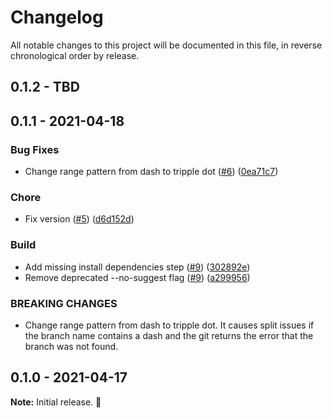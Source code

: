 # Changelog

All notable changes to this project will be documented in this file, in reverse chronological order by release.

## 0.1.2 - TBD

## 0.1.1 - 2021-04-18

### Bug Fixes

- Change range pattern from dash to tripple dot ([#6](https://github.com/SoureCode/ConventionalCommits/pull/6)) ([0ea71c7](https://github.com/SoureCode/ConventionalCommits/commit/0ea71c75fed34578bdb3a17ea753ebd6e330f2eb))

### Chore

- Fix version ([#5](https://github.com/SoureCode/ConventionalCommits/pull/5)) ([d6d152d](https://github.com/SoureCode/ConventionalCommits/commit/d6d152daa0ee69bc9d9c4c7763a63fe5c8745aba))

### Build

- Add missing install dependencies step ([#9](https://github.com/SoureCode/ConventionalCommits/pull/9)) ([302892e](https://github.com/SoureCode/ConventionalCommits/commit/302892e2fe33898e43d83eb5bccbeccd0b599525))
- Remove deprecated --no-suggest flag ([#9](https://github.com/SoureCode/ConventionalCommits/pull/9)) ([a299956](https://github.com/SoureCode/ConventionalCommits/commit/a299956e1cc5700f162b4410f83602368e853ca7))

### BREAKING CHANGES

- Change range pattern from dash to tripple dot.
  It causes split issues if the branch name contains a dash and the git returns the error that the branch was not found.

## 0.1.0 - 2021-04-17

**Note:** Initial release. :rocket:
